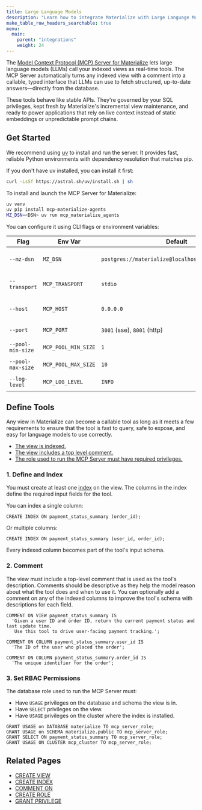 ```yaml
---
title: Large Language Models
description: "Learn how to integrate Materialize with Large Language Models (LLMs) using MCP"
make_table_row_headers_searchable: true
menu:
  main:
    parent: "integrations"
    weight: 24
---
```


The [Model Context Protocol (MCP) Server for Materialize](https://materialize.com/blog/materialize-turns-views-into-tools-for-agents/) lets large language models (LLMs) call your indexed views as real-time tools.
The MCP Server automatically turns any indexed view with a comment into a callable, typed interface that LLMs can use to fetch structured, up-to-date answers—directly from the database.

These tools behave like stable APIs.
They're governed by your SQL privileges, kept fresh by Materialize's incremental view maintenance, and ready to power applications that rely on live context instead of static embeddings or unpredictable prompt chains.

## Get Started

We recommend using [uv](https://docs.astral.sh/uv/) to install and run the server.
It provides fast, reliable Python environments with dependency resolution that matches pip.

If you don't have uv installed, you can install it first:

```bash
curl -LsSf https://astral.sh/uv/install.sh | sh
```

To install and launch the MCP Server for Materialize:

```bash
uv venv
uv pip install mcp-materialize-agents
MZ_DSN=<DSN> uv run mcp_materialize_agents
```

You can configure it using CLI flags or environment variables:

| Flag              | Env Var             | Default                                               | Description                                   |
| ----------------- | ------------------- | ----------------------------------------------------- | --------------------------------------------- |
| `--mz-dsn`        | `MZ_DSN`            | `postgres://materialize@localhost:6875/materialize`   | Materialize connection string                 |
| `--transport`     | `MCP_TRANSPORT`     | `stdio`                                               | Communication mode (`stdio`, `sse`, or `http`) |
| `--host`          | `MCP_HOST`          | `0.0.0.0`                                             | Host for `sse` and `http` modes               |
| `--port`          | `MCP_PORT`          | `3001` (sse), `8001` (http)                           | Port for `sse` and `http` modes               |
| `--pool-min-size` | `MCP_POOL_MIN_SIZE` | `1`                                                   | Minimum DB pool size                          |
| `--pool-max-size` | `MCP_POOL_MAX_SIZE` | `10`                                                  | Maximum DB pool size                          |
| `--log-level`     | `MCP_LOG_LEVEL`     | `INFO`                                                | Logging verbosity                             |


## Define Tools

Any view in Materialize can become a callable tool as long as it meets a few requirements to ensure that the tool is fast to query, safe to expose, and easy for language models to use correctly.

- [The view is indexed.](#1-define-and-index)
- [The view includes a top level comment.](#2-comment)
- [The role used to run the MCP Server must have required privileges.](#3-set-rbac-permissions)

### 1. Define and Index

You must create at least one [index](/concepts/indexes/) on the view. The columns in the index define the required input fields for the tool.

You can index a single column:

```mzsql
CREATE INDEX ON payment_status_summary (order_id);
```

Or multiple columns:

```mzsql
CREATE INDEX ON payment_status_summary (user_id, order_id);
```

Every indexed column becomes part of the tool's input schema.

### 2. Comment

The view must include a top-level comment that is used as the tool's description.
Comments should be descriptive as they help the model reason about what the tool does and when to use it.
You can optionally add a comment on any of the indexed columns to improve the tool's schema with descriptions for each field.

```mzsql
COMMENT ON VIEW payment_status_summary IS
  'Given a user ID and order ID, return the current payment status and last update time.
   Use this tool to drive user-facing payment tracking.';

COMMENT ON COLUMN payment_status_summary.user_id IS
  'The ID of the user who placed the order';

COMMENT ON COLUMN payment_status_summary.order_id IS
  'The unique identifier for the order';
```

### 3. Set RBAC Permissions

The database role used to run the MCP Server must:

* Have `USAGE` privileges on the database and schema the view is in.
* Have `SELECT` privileges on the view.
* Have `USAGE` privileges on the cluster where the index is installed.

```mzsql
GRANT USAGE on DATABASE materialize TO mcp_server_role;
GRANT USAGE on SCHEMA materialize.public TO mcp_server_role;
GRANT SELECT ON payment_status_summary TO mcp_server_role;
GRANT USAGE ON CLUSTER mcp_cluster TO mcp_server_role;
```

## Related Pages

* [CREATE VIEW](/sql/create-view)
* [CREATE INDEX](/sql/create-index)
* [COMMENT ON](/sql/comment-on)
* [CREATE ROLE](/sql/create-role)
* [GRANT PRIVILEGE](/sql/grant-privilege)
